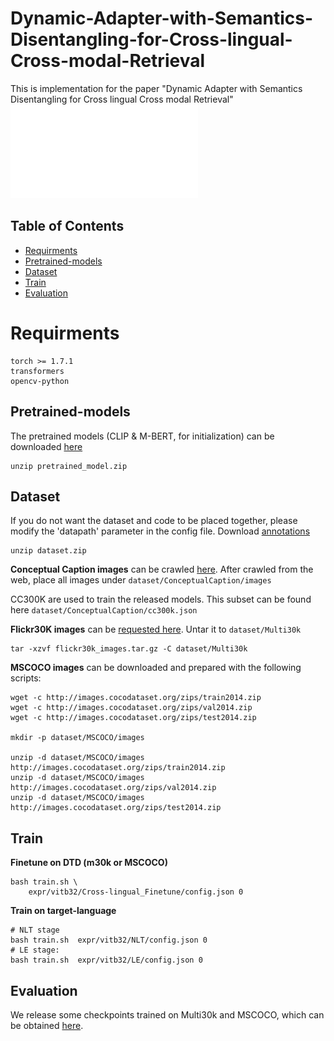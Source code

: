  # Dynamic-Adapter-with-Semantics-Disentangling-for-Cross-lingual-Cross-modal-Retrieval
 This is implementation for the paper "Dynamic Adapter with Semantics Disentangling for Cross lingual Cross modal Retrieval" 
![overview](model.pdf)
 ## Table of Contents
* [Requirments](#Requirments)
* [Pretrained-models](#Pretrained-models)
* [Dataset](#Dataset)
* [Train](#Train)
* [Evaluation](#Evaluation)
# Requirments
```
torch >= 1.7.1
transformers
opencv-python
```
## Pretrained-models
The pretrained models (CLIP & M-BERT, for initialization) can be downloaded [here](https://drive.google.com/file/d/1lJU9RwuYTvEd9r9ReM9FyXRxgkxxTStx/view?usp=sharing)
```
unzip pretrained_model.zip
```


## Dataset
If you do not want the dataset and code to be placed together, please modify the 'datapath' parameter in the config file.
Download [annotations](https://drive.google.com/file/d/1LWp6RVAXUjHvljB0xUDgIg56jQRzPHcC/view?usp=sharing)
```
unzip dataset.zip
```
**Conceptual Caption images** can be crawled [here](https://ai.google.com/research/ConceptualCaptions/download). After crawled from the web, place all images under `dataset/ConceptualCaption/images`

CC300K are used to train the released models. This subset can be found here `dataset/ConceptualCaption/cc300k.json`

**Flickr30K images** can be [requested here](https://forms.illinois.edu/sec/229675). Untar it to `dataset/Multi30k`
```
tar -xzvf flickr30k_images.tar.gz -C dataset/Multi30k
```
**MSCOCO images** can be downloaded and prepared with the following scripts:
```
wget -c http://images.cocodataset.org/zips/train2014.zip
wget -c http://images.cocodataset.org/zips/val2014.zip
wget -c http://images.cocodataset.org/zips/test2014.zip

mkdir -p dataset/MSCOCO/images

unzip -d dataset/MSCOCO/images http://images.cocodataset.org/zips/train2014.zip 
unzip -d dataset/MSCOCO/images http://images.cocodataset.org/zips/val2014.zip 
unzip -d dataset/MSCOCO/images http://images.cocodataset.org/zips/test2014.zip 
```

## Train
**Finetune on DTD (m30k or MSCOCO)**
```
bash train.sh \
    expr/vitb32/Cross-lingual_Finetune/config.json 0
```
**Train on target-language**
```
# NLT stage
bash train.sh  expr/vitb32/NLT/config.json 0
# LE stage:
bash train.sh  expr/vitb32/LE/config.json 0
```
## Evaluation
We release some checkpoints trained on Multi30k and MSCOCO, which can be obtained [here](https://drive.google.com/file/d/1lJU9RwuYTvEd9r9ReM9FyXRxgkxxTStx/view?usp=sharing).
